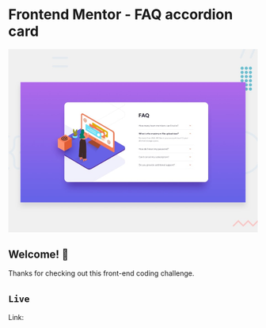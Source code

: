 # Frontend Mentor - FAQ accordion card

![Design preview for the FAQ accordion card coding challenge](./design/desktop-preview.jpg)

## Welcome! 👋

Thanks for checking out this front-end coding challenge.

## `Live`

Link: [](https://faq-accordion-card-three-sigma.vercel.app)
